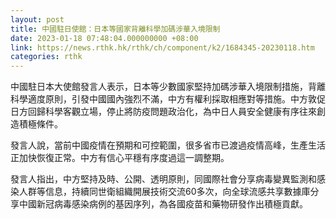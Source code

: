 ```yaml
---
layout: post
title: 中國駐日使館：日本等國家背離科學加碼涉華入境限制
date: 2023-01-18 07:48:04.000000000 +08:00
link: https://news.rthk.hk/rthk/ch/component/k2/1684345-20230118.htm
categories: rthk
---
```


中國駐日本大使館發言人表示，日本等少數國家堅持加碼涉華入境限制措施，背離科學適度原則，引發中國國內強烈不滿，中方有權利採取相應對等措施。中方敦促日方回歸科學客觀立場，停止將防疫問題政治化，為中日人員安全健康有序往來創造積極條件。

發言人說，當前中國疫情在預期和可控範圍，很多省市已渡過疫情高峰，生產生活正加快恢復正常。中方有信心平穩有序度過這一調整期。

發言人指出，中方堅持及時、公開、透明原則，同國際社會分享病毒變異監測和感染人群等信息，持續同世衛組織開展技術交流60多次，向全球流感共享數據庫分享中國新冠病毒感染病例的基因序列，為各國疫苗和藥物研發作出積極貢獻。
